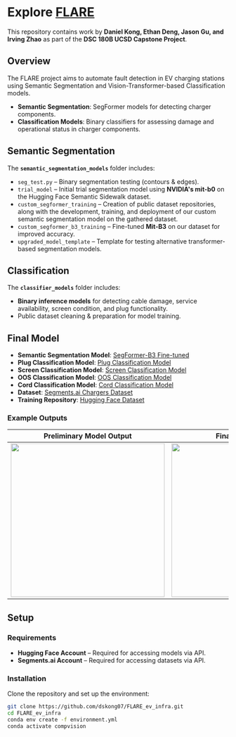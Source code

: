 # Explore [FLARE](https://jingchenggu.github.io/FLARE-website/)

This repository contains work by **Daniel Kong, Ethan Deng, Jason Gu, and Irving Zhao** as part of the **DSC 180B UCSD Capstone Project**.

## Overview  

The FLARE project aims to automate fault detection in EV charging stations using Semantic Segmentation and Vision-Transformer-based Classification models.
- **Semantic Segmentation**: SegFormer models for detecting charger components.  
- **Classification Models**: Binary classifiers for assessing damage and operational status in charger components.

## Semantic Segmentation  

The **`semantic_segmentation_models`** folder includes: 

- `seg_test.py` – Binary segmentation testing (contours & edges).  
- `trial_model` – Initial trial segmentation model using **NVIDIA's mit-b0** on the Hugging Face Semantic Sidewalk dataset.  
- `custom_segformer_training` – Creation of public dataset repositories, along with the development, training, and deployment of our custom semantic segmentation model on the gathered dataset. 
- `custom_segformer_b3_training` – Fine-tuned **Mit-B3** on our dataset for improved accuracy.  
- `upgraded_model_template` – Template for testing alternative transformer-based segmentation models.

## Classification  

The **`classifier_models`** folder includes: 

- **Binary inference models** for detecting cable damage, service availability, screen condition, and plug functionality.  
- Public dataset cleaning & preparation for model training.  

## Final Model  

- **Semantic Segmentation Model**: [SegFormer-B3 Fine-tuned](https://huggingface.co/irvingz/segformer-b3-finetuned-segments-chargers-full-v3.1)
- **Plug Classification Model**: [Plug Classification Model](https://huggingface.co/dskong07/plug-classif-model)  
- **Screen Classification Model**: [Screen Classification Model](https://huggingface.co/dskong07/screen-classif-model)  
- **OOS Classification Model**: [OOS Classification Model](https://huggingface.co/dskong07/charger-classif-model)  
- **Cord Classification Model**: [Cord Classification Model](https://huggingface.co/dskong07/cord-classif-model)
- **Dataset**: [Segments.ai Chargers Dataset](https://app.segments.ai/dskong07/chargers-full)  
- **Training Repository**: [Hugging Face Dataset](https://huggingface.co/dskong07)

### Example Outputs  

| Preliminary Model Output | Final Model Output |  
|-------------------------|--------------------|  
| <img src="https://github.com/user-attachments/assets/a6ca6746-69df-44d6-8b82-a374d9bdc66a" width="350"> | <img src="https://github.com/user-attachments/assets/f2842610-d117-4ca0-a9fc-1bcbca10af60" width="350"> |

## Setup  

### Requirements  

- **Hugging Face Account** – Required for accessing models via API.  
- **Segments.ai Account** – Required for accessing datasets via API.

### Installation  

Clone the repository and set up the environment:  

```bash
git clone https://github.com/dskong07/FLARE_ev_infra.git
cd FLARE_ev_infra
conda env create -f environment.yml
conda activate compvision
